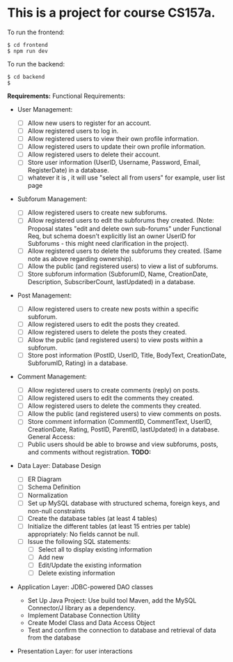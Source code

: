 # This is a project for course CS157a.

To run the frontend: 
```
$ cd frontend
$ npm run dev
```

To run the backend: 
```
$ cd backend
$ 
```
**Requirements:**
Functional Requirements:

- User Management:
    - [ ] Allow new users to register for an account.
    - [ ] Allow registered users to log in. 
    - [ ] Allow registered users to view their own profile information.
    - [ ] Allow registered users to update their own profile information.
    - [ ] Allow registered users to delete their account.
    - [ ] Store user information (UserID, Username, Password, Email, RegisterDate) in a database.
    - [ ] whatever it is , it will use "select all from users" for example, user list page
- Subforum Management:
    - [ ] Allow registered users to create new subforums.
    - [ ] Allow registered users to edit the subforums they created. (Note: Proposal states "edit and delete own sub-forums" under Functional Req, but schema doesn't explicitly list an owner UserID for Subforums - this might need clarification in the project).
    - [ ] Allow registered users to delete the subforums they created. (Same note as above regarding ownership).
    - [ ] Allow the public (and registered users) to view a list of subforums.
    - [ ] Store subforum information (SubforumID, Name, CreationDate, Description, SubscriberCount, lastUpdated) in a database.
- Post Management:
    - [ ] Allow registered users to create new posts within a specific subforum.
    - [ ] Allow registered users to edit the posts they created.
    - [ ] Allow registered users to delete the posts they created.
    - [ ] Allow the public (and registered users) to view posts within a subforum.
    - [ ] Store post information (PostID, UserID, Title, BodyText, CreationDate, SubforumID, Rating) in a database.
- Comment Management:
    - [ ] Allow registered users to create comments (reply) on posts.
    - [ ] Allow registered users to edit the comments they created.
    - [ ] Allow registered users to delete the comments they created.
    - [ ] Allow the public (and registered users) to view comments on posts.
    - [ ] Store comment information (CommentID, CommentText, UserID, CreationDate, Rating, PostID, ParentID, lastUpdated) in a database.
General Access:
    - [ ] Public users should be able to browse and view subforums, posts, and comments without registration.
**TODO:**

- Data Layer: Database Design
    - [ ] ER Diagram
    - [ ] Schema Definition
    - [ ] Normalization
    - [ ] Set up MySQL database with structured schema, foreign keys, and non-null constraints
    - [ ] Create the database tables (at least 4 tables) 
    - [ ] Initialize the different tables (at least 15 entries per table) appropriately: No fields cannot be null.
    - [ ] Issue the following SQL statements:
        - [ ] Select all to display existing information
        - [ ] Add new
        - [ ] Edit/Update the existing information
        - [ ] Delete existing information

- Application Layer: JDBC-powered DAO classes
    * Set Up Java Project: Use build tool Maven, add the MySQL Connector/J library as a dependency.
    * Implement Database Connection Utility
    * Create Model Class and Data Access Object
    * Test and confirm the connection to database and retrieval of data from the database

- Presentation Layer: for user interactions
